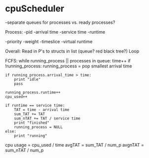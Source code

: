 # cpuScheduler

-separate queues for processes vs. ready processes?

Process:
-pid
-arrival time
-service time
-runtime

-priority
-weight
-timeslice
-virtual runtime


Overall:
	Read in P's to structs in list (queue? red black tree?)
	Loop


FCFS:
while running_process || processes in queue:
	time++
	if !running_process:
		running_process = pop smallest arrival time

	if running_process.arrival_time > time:
		print "idle"
		pass

	running_process.runtime++
	cpu_used++

	if runtime == service time:
		TAT = time - arrival time
		sum_TAT += TAT
		sum_nTAT += TAT / service time
		print "finished"
		running_process = NULL
	else:
		print "running"


cpu usage = cpu_used / time
avgTAT = sum_TAT / num_p
avgnTAT = sum_nTAT / num_p


